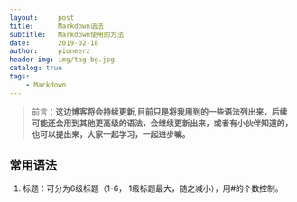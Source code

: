 ```yaml
---
layout:     post
title:      Markdown语法
subtitle:   Markdown使用的方法
date:       2019-02-18
author:     pioneerz
header-img: img/tag-bg.jpg
catalog: true
tags:
    - Markdown
---
```


>前言：**这边博客将会持续更新,目前只是将我用到的一些语法列出来，后续可能还会用到其他更高级的语法，会继续更新出来，或者有小伙伴知道的，也可以提出来，大家一起学习，一起进步嘛。**

## **常用语法**
1. 标题：可分为6级标题（1-6， 1级标题最大，随之减小），用#的个数控制。
	
